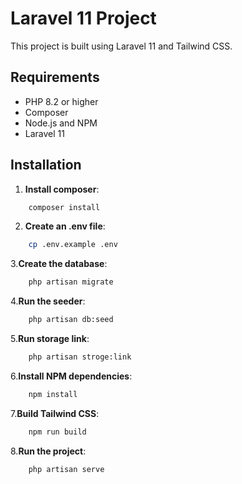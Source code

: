 # Laravel 11 Project

This project is built using Laravel 11 and Tailwind CSS.

## Requirements

- PHP 8.2 or higher
- Composer
- Node.js and NPM
- Laravel 11

## Installation

1. **Install composer**:
```bash
    composer install
```
2. **Create an .env file**:
```bash
    cp .env.example .env
```
3.**Create the database**:
```bash
    php artisan migrate
```

4.**Run the seeder**:
```bash
    php artisan db:seed
```

5.**Run storage link**:
```bash
    php artisan stroge:link
```

6.**Install NPM dependencies**:
```bash
    npm install
```
    
7.**Build Tailwind CSS**:
```bash
    npm run build
```
    
8.**Run the project**:
```bash
    php artisan serve
```
